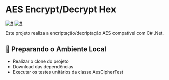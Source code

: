 # AES Encrypt/Decrypt Hex

[![#](https://img.shields.io/badge/jdk-11-red.svg)](#) [![#](https://img.shields.io/badge/spring-2.5.5-mediumvioletred.svg)](#)

Este projeto realiza a encriptação/decriptação AES compatível com C# .Net.

## 🔰 Preparando o Ambiente Local

- Realizar o clone do projeto
- Download das dependências
- Executar os testes unitários da classe AesCipherTest